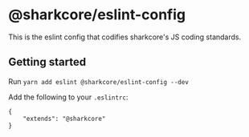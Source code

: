 # @sharkcore/eslint-config

This is the eslint config that codifies sharkcore's JS coding standards.

## Getting started

Run `yarn add eslint @sharkcore/eslint-config --dev`

Add the following to your `.eslintrc`:
```
{
    "extends": "@sharkcore"
}
```
